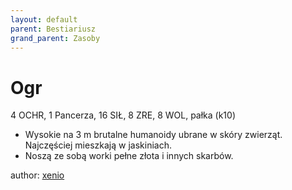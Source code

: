 ```yaml
---
layout: default
parent: Bestiariusz
grand_parent: Zasoby
---
```


# Ogr

4 OCHR, 1 Pancerza, 16 SIŁ, 8 ZRE, 8 WOL, pałka (k10)

- Wysokie na 3 m brutalne humanoidy ubrane w skóry zwierząt. Najczęściej mieszkają w jaskiniach.
- Noszą ze sobą worki pełne złota i innych skarbów.

author: [xenio](https://xenioinabottle.blogspot.com)
